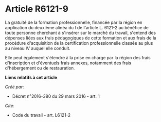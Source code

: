 # Article R6121-9

La gratuité de la formation professionnelle, financée par la région en application du deuxième alinéa du I de l'article L.
6121-2 au bénéfice de toute personne cherchant à s'insérer sur le marché du travail, s'entend des dépenses liées aux frais
pédagogiques de cette formation et aux frais de la procédure d'acquisition de la certification professionnelle classée au
plus au niveau IV auquel elle conduit. 

Elle peut également s'étendre à la prise en charge par la région des frais d'inscription et d'éventuels frais annexes,
notamment des frais d'hébergement ou de restauration.

**Liens relatifs à cet article**

_Créé par_:

  - Décret n°2016-380 du 29 mars 2016 - art. 1

_Cite_:

  - Code du travail - art. L6121-2
